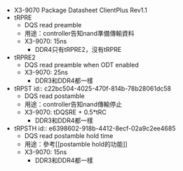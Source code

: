 - X3-9070 Package Datasheet ClientPlus Rev1.1
- tRPRE
	- DQS read preamble
	- 用途：controller告知nand準備傳輸資料
	- X3-9070: 15ns
		- DDR4只有tRPRE2，沒有tRPRE
- tRPRE2
	- DQS read preamble when ODT enabled
	- X3-9070: 25ns
		- DDR3和DDR4都一樣
- tRPST
  id:: c22bc504-4025-470f-814b-78b28061dc58
	- DQS read postamble
	- 用途：controller告知nand傳輸停止
	- X3-9070:  tDQSRE + 0.5*tRC
		- DDR3和DDR4都一樣
- tRPSTH
  id:: e6398602-918b-4412-8ecf-02a9c2ee4685
	- DQS read postamble hold time
	- 用途：參考[[postamble hold的功能]]
	- X3-9070: 15ns
		- DDR3和DDR4都一樣
